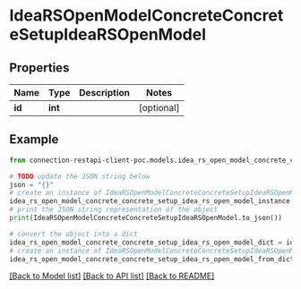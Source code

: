 # IdeaRSOpenModelConcreteConcreteSetupIdeaRSOpenModel


## Properties

Name | Type | Description | Notes
------------ | ------------- | ------------- | -------------
**id** | **int** |  | [optional] 

## Example

```python
from connection-restapi-client-poc.models.idea_rs_open_model_concrete_concrete_setup_idea_rs_open_model import IdeaRSOpenModelConcreteConcreteSetupIdeaRSOpenModel

# TODO update the JSON string below
json = "{}"
# create an instance of IdeaRSOpenModelConcreteConcreteSetupIdeaRSOpenModel from a JSON string
idea_rs_open_model_concrete_concrete_setup_idea_rs_open_model_instance = IdeaRSOpenModelConcreteConcreteSetupIdeaRSOpenModel.from_json(json)
# print the JSON string representation of the object
print(IdeaRSOpenModelConcreteConcreteSetupIdeaRSOpenModel.to_json())

# convert the object into a dict
idea_rs_open_model_concrete_concrete_setup_idea_rs_open_model_dict = idea_rs_open_model_concrete_concrete_setup_idea_rs_open_model_instance.to_dict()
# create an instance of IdeaRSOpenModelConcreteConcreteSetupIdeaRSOpenModel from a dict
idea_rs_open_model_concrete_concrete_setup_idea_rs_open_model_from_dict = IdeaRSOpenModelConcreteConcreteSetupIdeaRSOpenModel.from_dict(idea_rs_open_model_concrete_concrete_setup_idea_rs_open_model_dict)
```
[[Back to Model list]](../README.md#documentation-for-models) [[Back to API list]](../README.md#documentation-for-api-endpoints) [[Back to README]](../README.md)


